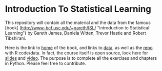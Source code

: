 # Introduction To Statistical Learning

This repository will contain all the material and the data from the famous [book] (http://www-bcf.usc.edu/~gareth/ISL/ "Introduction to Statistical Learning") by Gareth James, Daniela Witten, Trevor Hastie and Robert Tibshirani.

Here is the link to [home](http://www-bcf.usc.edu/~gareth/ISL/ "Home") of the book, and links to [data](http://www-bcf.usc.edu/~gareth/ISL/data.html), as well as the [repo](https://github.com/asadoughi/stat-learning) with R code/data.
In fact, the course itself is open source, look here for  [slides](http://www.r-bloggers.com/in-depth-introduction-to-machine-learning-in-15-hours-of-expert-videos/) and [video](https://www.youtube.com/channel/UC4OWDcPB1peiBXDfCSZ3h-w/playlists).
The purpose is to complete all the exercises and chapters in Python. Please feel free to contribute. 
